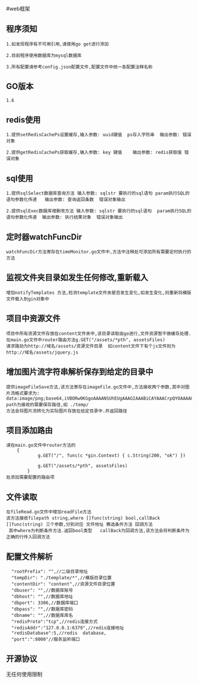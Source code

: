 #web框架

## 程序须知
    
    1.如发现程序有不可用引用,请使用go get进行添加
    
    2.目前程序使用数据库为mysql数据库
    
    3.所有配置请参考config.json配置文件,配置文件中统一各配置注释名称
    
    
## GO版本
    1.6
    
    
## redis使用
    
    1.提供setRedisCachePs设置缓存,输入参数: uuid键值  ps存入字符串  输出参数: 错误对象
    
    2.提供getRedisCachePs获取缓存,输入参数: key 键值    输出参数: redis获取值 错误对象
    
## sql使用

    1.提供sqlSelect数据库查询方法 输入参数: sqlstr 要执行的sql语句 param执行SQL的语句参数化传递   输出参数: 查询返回条数  错误对象输出
    
    2.提供sqlExec数据库增删改方法 输入参数: sqlstr 要执行的sql语句  param执行SQL的语句参数化传递  输出参数: 执行结果对象  错误对象输出
    
    
## 定时器watchFuncDir

    watchFuncDir方法寄存在timeMonitor.go文件中,方法中注释处可添加所有需要定时执行的方法
    
## 监视文件夹目录如发生任何修改,重新载入

    增加notifyTemplates 方法,检测template文件夹是否发生变化,如发生变化,则重新将模版文件载入到gin对象中
    
## 项目中资源文件

    项目中所有资源文件存放在content文件夹中,该目录读取由go进行,文件资源暂不做缓存处理.在main.go文件中router路由方法g.GET("/assets/*pth", assetsFiles)
    请求路劲为http://域名/assets/资源文件目录  如content文件下有个js文件则为  http://域名/assets/jquery.js
    
## 增加图片流字符串解析保存到给定的目录中
    
    提供imageFileSave方法,该方法寄存在imageFile.go文件中,方法接收两个参数,其中对图片流格式要求为: data:image/png;base64,iVBORw0KGgoAAAANSUhEUgAAAGIAAABiCAYAAACrpQYOAAAAGX.........
    path为接收的需要保存路径,如 ./temp/
    方法会将图片流转化为实际图片存放在给定目录中.并返回路径
    
## 项目添加路由
    
    请在main.go文件中router方法的
        {
        		g.GET("/", func(c *gin.Context) { c.String(200, "ok") })
        
        		g.GET("/assets/*pth", assetsFiles)
        	}
    处添加需要配置的路由项
    
## 文件读取
    
    在fileRead.go文件中增加readFile方法
    该方法接收filepath string,where []func(string) bool,callBack []func(string) 三个参数,分别对应 文件地址 赛选条件方法 回调方法
     其中where为判断条件方法.返回bool类型   callBack为回调方法,该方法会将判断条件为正确的行传入回调方法
    
## 配置文件解析
      
      "rootPrefix": "",//二级目录地址
      "tempDir": "./template/*",//模版目录位置
      "contentDir": "content",//资源文件目录位置
      "dbuser": "",//数据库账号
      "dbhost": "",//数据库地址
      "dbport": 3306,//数据库端口
      "dbpass": "",//数据库密码
      "dbname": "",//数据库库名
      "redisProto":"tcp",//redis连接方式
      "redisAddr":"127.0.0.1:6379",//redis连接地址
      "redisDatabase":5,//redis  database,
      "port":":8000"//服务监听端口
      
## 开源协议

无任何使用限制
